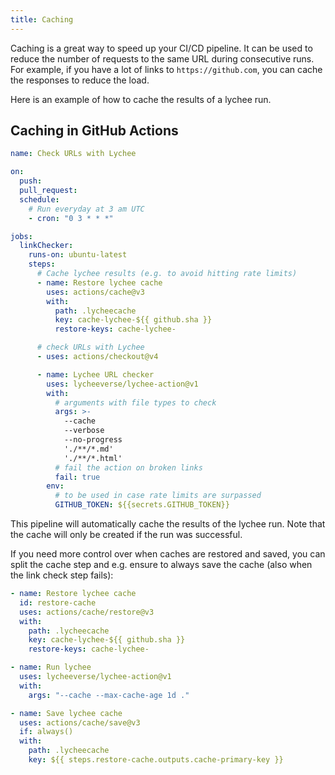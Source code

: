 ```yaml
---
title: Caching
---
```


Caching is a great way to speed up your CI/CD pipeline. It can be used
to reduce the number of requests to the same URL during consecutive runs. For
example, if you have a lot of links to `https://github.com`, you can cache the
responses to reduce the load.

Here is an example of how to cache the results of a lychee run.

## Caching in GitHub Actions

```yaml
name: Check URLs with Lychee

on:
  push:
  pull_request:
  schedule:
    # Run everyday at 3 am UTC
    - cron: "0 3 * * *"

jobs:
  linkChecker:
    runs-on: ubuntu-latest
    steps:
      # Cache lychee results (e.g. to avoid hitting rate limits)
      - name: Restore lychee cache
        uses: actions/cache@v3
        with:
          path: .lycheecache
          key: cache-lychee-${{ github.sha }}
          restore-keys: cache-lychee-

      # check URLs with Lychee
      - uses: actions/checkout@v4

      - name: Lychee URL checker
        uses: lycheeverse/lychee-action@v1
        with:
          # arguments with file types to check
          args: >-
            --cache
            --verbose
            --no-progress
            './**/*.md'
            './**/*.html'
          # fail the action on broken links
          fail: true
        env:
          # to be used in case rate limits are surpassed
          GITHUB_TOKEN: ${{secrets.GITHUB_TOKEN}}
```

This pipeline will automatically cache the results of the lychee run.
Note that the cache will only be created if the run was successful.

If you need more control over when caches are restored and saved, you can split
the cache step and e.g. ensure to always save the cache (also when the link
check step fails):

```yml
- name: Restore lychee cache
  id: restore-cache
  uses: actions/cache/restore@v3
  with:
    path: .lycheecache
    key: cache-lychee-${{ github.sha }}
    restore-keys: cache-lychee-

- name: Run lychee
  uses: lycheeverse/lychee-action@v1
  with:
    args: "--cache --max-cache-age 1d ."

- name: Save lychee cache
  uses: actions/cache/save@v3
  if: always()
  with:
    path: .lycheecache
    key: ${{ steps.restore-cache.outputs.cache-primary-key }}
```
